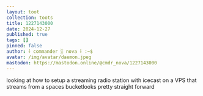 ```yaml
---
layout: toot
collection: toots
title: 1227143000
date: 2024-12-27
published: true
tags: []
pinned: false
author: ⸸ commander ░ nova ⸸ :~$
avatar: /img/avatar/daemon.jpeg
mastodon: https://mastodon.online/@cmdr_nova/1227143000
---
```


looking at how to setup a streaming radio station with icecast on a VPS that streams from a spaces bucketlooks pretty straight forward
